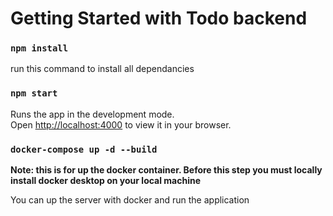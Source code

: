 # Getting Started with Todo backend

### `npm install`

run this command to install all dependancies

### `npm start`

Runs the app in the development mode.\
Open [http://localhost:4000](http://localhost:4000) to view it in your browser.

### `docker-compose up -d --build`

**Note: this is for up the docker container. Before this step you must locally install docker desktop on your local machine**

You can up the server with docker and run the application
